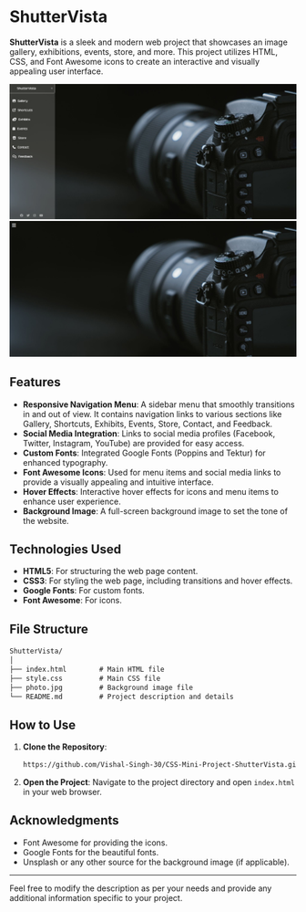 # ShutterVista

**ShutterVista** is a sleek and modern web project that showcases an image gallery, exhibitions, events, store, and more. This project utilizes HTML, CSS, and Font Awesome icons to create an interactive and visually appealing user interface.

![Project Image](./Asset/Project%20img%201.png)
![Project Image](./Asset/Project%20img%202.png)

## Features

- **Responsive Navigation Menu**: A sidebar menu that smoothly transitions in and out of view. It contains navigation links to various sections like Gallery, Shortcuts, Exhibits, Events, Store, Contact, and Feedback.
- **Social Media Integration**: Links to social media profiles (Facebook, Twitter, Instagram, YouTube) are provided for easy access.
- **Custom Fonts**: Integrated Google Fonts (Poppins and Tektur) for enhanced typography.
- **Font Awesome Icons**: Used for menu items and social media links to provide a visually appealing and intuitive interface.
- **Hover Effects**: Interactive hover effects for icons and menu items to enhance user experience.
- **Background Image**: A full-screen background image to set the tone of the website.

## Technologies Used

- **HTML5**: For structuring the web page content.
- **CSS3**: For styling the web page, including transitions and hover effects.
- **Google Fonts**: For custom fonts.
- **Font Awesome**: For icons.

## File Structure

```
ShutterVista/
│
├── index.html        # Main HTML file
├── style.css         # Main CSS file
├── photo.jpg         # Background image file
└── README.md         # Project description and details
```

## How to Use

1. **Clone the Repository**:
    ```bash
    https://github.com/Vishal-Singh-30/CSS-Mini-Project-ShutterVista.git
    ```
2. **Open the Project**:
    Navigate to the project directory and open `index.html` in your web browser.
   

## Acknowledgments

- Font Awesome for providing the icons.
- Google Fonts for the beautiful fonts.
- Unsplash or any other source for the background image (if applicable).

---

Feel free to modify the description as per your needs and provide any additional information specific to your project.
